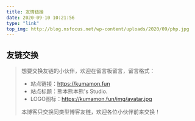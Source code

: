 ```yaml
---
title: 友情链接
date: 2020-09-10 10:21:56
type: "link"
top_img: http://blog.nsfocus.net/wp-content/uploads/2020/09/php.jpg
---
```



## 友链交换

>  想要交换友链的小伙伴，欢迎在留言板留言，留言格式：
>  
> - 站点链接：https://kumamon.fun
> - 站点标题：熊本熊本熊's Studio.
> - LOGO图标：https://kumamon.fun/img/avatar.jpg
> 
> 本博客只交换同类型博客友链，欢迎各位小伙伴前来交换！

